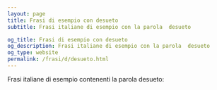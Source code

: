 ```yaml
---
layout: page
title: Frasi di esempio con desueto 
subtitle: Frasi italiane di esempio con la parola  desueto

og_title: Frasi di esempio con desueto 
og_description: Frasi italiane di esempio con la parola  desueto
og_type: website
permalink: /frasi/d/desueto.html
---
```


Frasi italiane di esempio contenenti la parola desueto:


